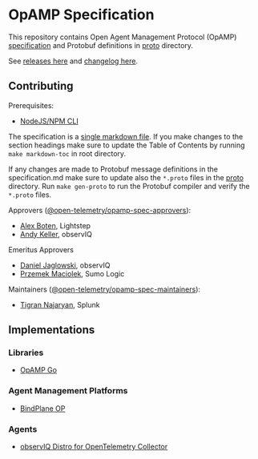 # OpAMP Specification

This repository contains Open Agent Management Protocol (OpAMP)
[specification](specification.md) and Protobuf definitions in [proto](proto) directory.

See [releases here](https://github.com/open-telemetry/opamp-spec/releases) and [changelog here](CHANGELOG.md).

## Contributing

Prerequisites:
- [NodeJS/NPM CLI](https://nodejs.org/en/download/)

The specification is a [single markdown file](specification.md). If you make changes to
the section headings make sure to update the Table of Contents by running
`make markdown-toc` in root directory.

If any changes are made to Protobuf message definitions in the specification.md make
sure to update also the `*.proto` files in the [proto](proto) directory. Run `make gen-proto`
to run the Protobuf compiler and verify the `*.proto` files.

Approvers ([@open-telemetry/opamp-spec-approvers](https://github.com/orgs/open-telemetry/teams/opamp-spec-approvers)):

- [Alex Boten](https://github.com/codeboten), Lightstep
- [Andy Keller](https://github.com/andykellr), observIQ

Emeritus Approvers

- [Daniel Jaglowski](https://github.com/djaglowski), observIQ
- [Przemek Maciolek](https://github.com/pmm-sumo), Sumo Logic

Maintainers ([@open-telemetry/opamp-spec-maintainers](https://github.com/orgs/open-telemetry/teams/opamp-spec-maintainers)):

- [Tigran Najaryan](https://github.com/tigrannajaryan), Splunk

## Implementations

### Libraries

- [OpAMP Go](https://github.com/open-telemetry/opamp-go)

### Agent Management Platforms

- [BindPlane OP](https://observiq.com)

### Agents

- [observIQ Distro for OpenTelemetry Collector](https://github.com/observIQ/observiq-otel-collector)
